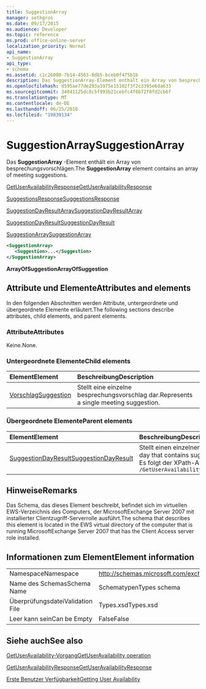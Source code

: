 ```yaml
---
title: SuggestionArray
manager: sethgros
ms.date: 09/17/2015
ms.audience: Developer
ms.topic: reference
ms.prod: office-online-server
localization_priority: Normal
api_name:
- SuggestionArray
api_type:
- schema
ms.assetid: c1c26008-7b14-4563-8db5-bceb0f475b1b
description: Das SuggestionArray-Element enthält ein Array von besprechungsvorschlägen.
ms.openlocfilehash: d595ae77de293a1975e15102f3f2c3395e6da633
ms.sourcegitcommit: 34041125dc8c5f993b21cebfc4f8b72f0fd2cb6f
ms.translationtype: MT
ms.contentlocale: de-DE
ms.lasthandoff: 06/25/2018
ms.locfileid: "19839134"
---
```

# <a name="suggestionarray"></a><span data-ttu-id="3e3d1-103">SuggestionArray</span><span class="sxs-lookup"><span data-stu-id="3e3d1-103">SuggestionArray</span></span>

<span data-ttu-id="3e3d1-104">Das **SuggestionArray** -Element enthält ein Array von besprechungsvorschlägen.</span><span class="sxs-lookup"><span data-stu-id="3e3d1-104">The **SuggestionArray** element contains an array of meeting suggestions.</span></span> 
  
[<span data-ttu-id="3e3d1-105">GetUserAvailabilityResponse</span><span class="sxs-lookup"><span data-stu-id="3e3d1-105">GetUserAvailabilityResponse</span></span>](getuseravailabilityresponse.md)
  
[<span data-ttu-id="3e3d1-106">SuggestionsResponse</span><span class="sxs-lookup"><span data-stu-id="3e3d1-106">SuggestionsResponse</span></span>](suggestionsresponse.md)
  
[<span data-ttu-id="3e3d1-107">SuggestionDayResultArray</span><span class="sxs-lookup"><span data-stu-id="3e3d1-107">SuggestionDayResultArray</span></span>](suggestiondayresultarray.md)
  
[<span data-ttu-id="3e3d1-108">SuggestionDayResult</span><span class="sxs-lookup"><span data-stu-id="3e3d1-108">SuggestionDayResult</span></span>](suggestiondayresult.md)
  
[<span data-ttu-id="3e3d1-109">SuggestionArray</span><span class="sxs-lookup"><span data-stu-id="3e3d1-109">SuggestionArray</span></span>](suggestionarray.md)
  
```xml
<SuggestionArray>
   <Suggestion>...</Suggestion>
</SuggestionArray>
```

 <span data-ttu-id="3e3d1-110">**ArrayOfSuggestion**</span><span class="sxs-lookup"><span data-stu-id="3e3d1-110">**ArrayOfSuggestion**</span></span>
## <a name="attributes-and-elements"></a><span data-ttu-id="3e3d1-111">Attribute und Elemente</span><span class="sxs-lookup"><span data-stu-id="3e3d1-111">Attributes and elements</span></span>

<span data-ttu-id="3e3d1-112">In den folgenden Abschnitten werden Attribute, untergeordnete und übergeordnete Elemente erläutert.</span><span class="sxs-lookup"><span data-stu-id="3e3d1-112">The following sections describe attributes, child elements, and parent elements.</span></span>
  
### <a name="attributes"></a><span data-ttu-id="3e3d1-113">Attribute</span><span class="sxs-lookup"><span data-stu-id="3e3d1-113">Attributes</span></span>

<span data-ttu-id="3e3d1-114">Keine.</span><span class="sxs-lookup"><span data-stu-id="3e3d1-114">None.</span></span>
  
### <a name="child-elements"></a><span data-ttu-id="3e3d1-115">Untergeordnete Elemente</span><span class="sxs-lookup"><span data-stu-id="3e3d1-115">Child elements</span></span>

|<span data-ttu-id="3e3d1-116">**Element**</span><span class="sxs-lookup"><span data-stu-id="3e3d1-116">**Element**</span></span>|<span data-ttu-id="3e3d1-117">**Beschreibung**</span><span class="sxs-lookup"><span data-stu-id="3e3d1-117">**Description**</span></span>|
|:-----|:-----|
|[<span data-ttu-id="3e3d1-118">Vorschlag</span><span class="sxs-lookup"><span data-stu-id="3e3d1-118">Suggestion</span></span>](suggestion.md) <br/> |<span data-ttu-id="3e3d1-119">Stellt eine einzelne besprechungsvorschlag dar.</span><span class="sxs-lookup"><span data-stu-id="3e3d1-119">Represents a single meeting suggestion.</span></span>  <br/> |
   
### <a name="parent-elements"></a><span data-ttu-id="3e3d1-120">Übergeordnete Elemente</span><span class="sxs-lookup"><span data-stu-id="3e3d1-120">Parent elements</span></span>

|<span data-ttu-id="3e3d1-121">**Element**</span><span class="sxs-lookup"><span data-stu-id="3e3d1-121">**Element**</span></span>|<span data-ttu-id="3e3d1-122">**Beschreibung**</span><span class="sxs-lookup"><span data-stu-id="3e3d1-122">**Description**</span></span>|
|:-----|:-----|
|[<span data-ttu-id="3e3d1-123">SuggestionDayResult</span><span class="sxs-lookup"><span data-stu-id="3e3d1-123">SuggestionDayResult</span></span>](suggestiondayresult.md) <br/> |<span data-ttu-id="3e3d1-124">Stellt einen einzelnen Tag, der Zeiten der vorgeschlagenen Besprechung enthält.</span><span class="sxs-lookup"><span data-stu-id="3e3d1-124">Represents a single day that contains suggested meeting times.</span></span>  <br/> <span data-ttu-id="3e3d1-125">Es folgt der XPath-Ausdruck, der dieses Element:</span><span class="sxs-lookup"><span data-stu-id="3e3d1-125">The following is the XPath expression to this element:</span></span>  <br/>  `/GetUserAvailabilityResponse/SuggestionsResponse/SuggestionDayResultArray/SuggestionDayResult[i]` <br/> |
   
## <a name="remarks"></a><span data-ttu-id="3e3d1-126">Hinweise</span><span class="sxs-lookup"><span data-stu-id="3e3d1-126">Remarks</span></span>

<span data-ttu-id="3e3d1-127">Das Schema, das dieses Element beschreibt, befindet sich im virtuellen EWS-Verzeichnis des Computers, der MicrosoftExchange Server 2007 mit installierter Clientzugriff-Serverrolle ausführt.</span><span class="sxs-lookup"><span data-stu-id="3e3d1-127">The schema that describes this element is located in the EWS virtual directory of the computer that is running MicrosoftExchange Server 2007 that has the Client Access server role installed.</span></span>
  
## <a name="element-information"></a><span data-ttu-id="3e3d1-128">Informationen zum Element</span><span class="sxs-lookup"><span data-stu-id="3e3d1-128">Element information</span></span>

|||
|:-----|:-----|
|<span data-ttu-id="3e3d1-129">Namespace</span><span class="sxs-lookup"><span data-stu-id="3e3d1-129">Namespace</span></span>  <br/> |http://schemas.microsoft.com/exchange/services/2006/types  <br/> |
|<span data-ttu-id="3e3d1-130">Name des Schemas</span><span class="sxs-lookup"><span data-stu-id="3e3d1-130">Schema Name</span></span>  <br/> |<span data-ttu-id="3e3d1-131">Schematypen</span><span class="sxs-lookup"><span data-stu-id="3e3d1-131">Types schema</span></span>  <br/> |
|<span data-ttu-id="3e3d1-132">Überprüfungsdatei</span><span class="sxs-lookup"><span data-stu-id="3e3d1-132">Validation File</span></span>  <br/> |<span data-ttu-id="3e3d1-133">Types.xsd</span><span class="sxs-lookup"><span data-stu-id="3e3d1-133">Types.xsd</span></span>  <br/> |
|<span data-ttu-id="3e3d1-134">Leer kann sein</span><span class="sxs-lookup"><span data-stu-id="3e3d1-134">Can be Empty</span></span>  <br/> |<span data-ttu-id="3e3d1-135">False</span><span class="sxs-lookup"><span data-stu-id="3e3d1-135">False</span></span>  <br/> |
   
## <a name="see-also"></a><span data-ttu-id="3e3d1-136">Siehe auch</span><span class="sxs-lookup"><span data-stu-id="3e3d1-136">See also</span></span>



[<span data-ttu-id="3e3d1-137">GetUserAvailability-Vorgang</span><span class="sxs-lookup"><span data-stu-id="3e3d1-137">GetUserAvailability operation</span></span>](getuseravailability-operation.md)
  
[<span data-ttu-id="3e3d1-138">GetUserAvailabilityResponse</span><span class="sxs-lookup"><span data-stu-id="3e3d1-138">GetUserAvailabilityResponse</span></span>](getuseravailabilityresponse.md)


[<span data-ttu-id="3e3d1-139">Erste Benutzer Verfügbarkeit</span><span class="sxs-lookup"><span data-stu-id="3e3d1-139">Getting User Availability</span></span>](http://msdn.microsoft.com/library/d4133fcb-9b0f-4e6b-aadf-a389da83516a%28Office.15%29.aspx)

